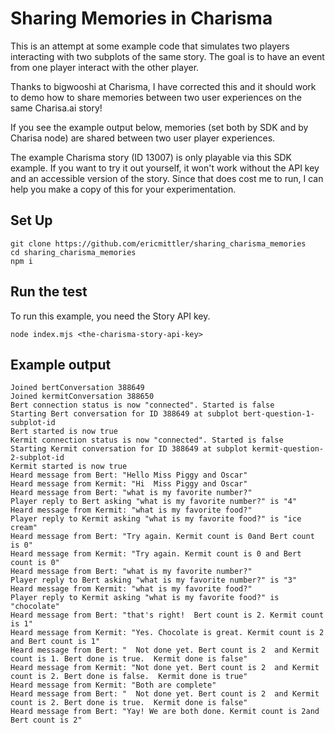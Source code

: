 # Sharing Memories in Charisma

This is an attempt at some example code that simulates two
players interacting with two subplots of the same story.
The goal is to have an event from one player interact
with the other player.

Thanks to bigwooshi at Charisma, I have corrected this and it should
work to demo how to share memories between two user experiences on
the same Charisa.ai story!

If you see the example output below, memories (set both by SDK
and by Charisa node) are shared between two user player experiences.

The example Charisma story (ID 13007) is only playable via this SDK example.
If you want to try it out yourself, it won't work without the API
key and an accessible version of the story. Since that does cost me
to run, I can help you make a copy of this for your experimentation.

## Set Up
```
git clone https://github.com/ericmittler/sharing_charisma_memories
cd sharing_charisma_memories
npm i
```

## Run the test

To run this example, you need the Story API key. 

```
node index.mjs <the-charisma-story-api-key>
```


## Example output

```
Joined bertConversation 388649
Joined kermitConversation 388650
Bert connection status is now "connected". Started is false
Starting Bert conversation for ID 388649 at subplot bert-question-1-subplot-id
Bert started is now true
Kermit connection status is now "connected". Started is false
Starting Kermit conversation for ID 388649 at subplot kermit-question-2-subplot-id
Kermit started is now true
Heard message from Bert: "Hello Miss Piggy and Oscar"
Heard message from Kermit: "Hi  Miss Piggy and Oscar"
Heard message from Bert: "what is my favorite number?"
Player reply to Bert asking "what is my favorite number?" is "4"
Heard message from Kermit: "what is my favorite food?"
Player reply to Kermit asking "what is my favorite food?" is "ice cream"
Heard message from Bert: "Try again. Kermit count is 0and Bert count is 0"
Heard message from Kermit: "Try again. Kermit count is 0 and Bert count is 0"
Heard message from Bert: "what is my favorite number?"
Player reply to Bert asking "what is my favorite number?" is "3"
Heard message from Kermit: "what is my favorite food?"
Player reply to Kermit asking "what is my favorite food?" is "chocolate"
Heard message from Bert: "that's right!  Bert count is 2. Kermit count is 1"
Heard message from Kermit: "Yes. Chocolate is great. Kermit count is 2 and Bert count is 1"
Heard message from Bert: "  Not done yet. Bert count is 2  and Kermit count is 1. Bert done is true.  Kermit done is false"
Heard message from Kermit: "Not done yet. Bert count is 2  and Kermit count is 2. Bert done is false.  Kermit done is true"
Heard message from Kermit: "Both are complete"
Heard message from Bert: "  Not done yet. Bert count is 2  and Kermit count is 2. Bert done is true.  Kermit done is false"
Heard message from Bert: "Yay! We are both done. Kermit count is 2and Bert count is 2"
```